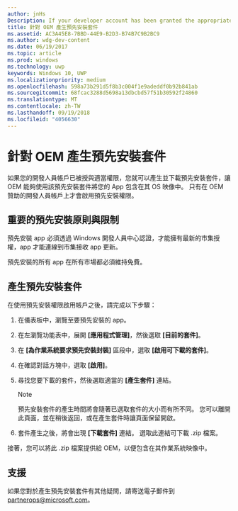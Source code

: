 ```yaml
---
author: jnHs
Description: If your developer account has been granted the appropriate permissions, you can generate and download preinstall packages so that an OEM can include your app in their OS image.
title: 針對 OEM 產生預先安裝套件
ms.assetid: AC3A45E8-7BBD-44E9-B2D3-B74B7C9B2BC9
ms.author: wdg-dev-content
ms.date: 06/19/2017
ms.topic: article
ms.prod: windows
ms.technology: uwp
keywords: Windows 10, UWP
ms.localizationpriority: medium
ms.openlocfilehash: 598a73b291d5f8b3c004f1e9adeddf0b92b841ab
ms.sourcegitcommit: 68fcac3288d5698a13dbcbd57f51b30592f24860
ms.translationtype: MT
ms.contentlocale: zh-TW
ms.lasthandoff: 09/19/2018
ms.locfileid: "4056630"
---
```

# <a name="generate-preinstall-packages-for-oems"></a>針對 OEM 產生預先安裝套件

如果您的開發人員帳戶已被授與適當權限，您就可以產生並下載預先安裝套件，讓 OEM 能夠使用該預先安裝套件將您的 App 包含在其 OS 映像中。 只有在 OEM 贊助的開發人員帳戶上才會啟用預先安裝權限。


## <a name="important-preinstall-policy--limitations"></a>重要的預先安裝原則與限制

預先安裝 app 必須透過 Windows 開發人員中心認證，才能擁有最新的市集授權，app 才能連線到市集接收 app 更新。

預先安裝的所有 app 在所有市場都必須維持免費。


## <a name="generating-preinstall-packages"></a>產生預先安裝套件

在使用預先安裝權限啟用帳戶之後，請完成以下步驟：

1.  在儀表板中，瀏覽至要預先安裝的 app。
2.  在左瀏覽功能表中，展開 **\[應用程式管理\]**，然後選取 **\[目前的套件\]**。
3.  在 **\[為作業系統要求預先安裝封裝\]** 區段中，選取 **\[啟用可下載的套件\]**。
4.  在確認對話方塊中，選取 **\[啟用\]**。
5.  尋找您要下載的套件，然後選取適當的 **\[產生套件\]** 連結。

    > [!NOTE]
    > 預先安裝套件的產生時間將會隨著已選取套件的大小而有所不同。 您可以離開此頁面，並在稍後返回，或在產生套件時讓頁面保留開啟。

6.  套件產生之後，將會出現 **\[下載套件\]** 連結。 選取此連結可下載 .zip 檔案。

接著，您可以將此 .zip 檔案提供給 OEM，以便包含在其作業系統映像中。


## <a name="support"></a>支援

如果您對於產生預先安裝套件有其他疑問，請寄送電子郵件到 <partnerops@microsoft.com>。

 

 




